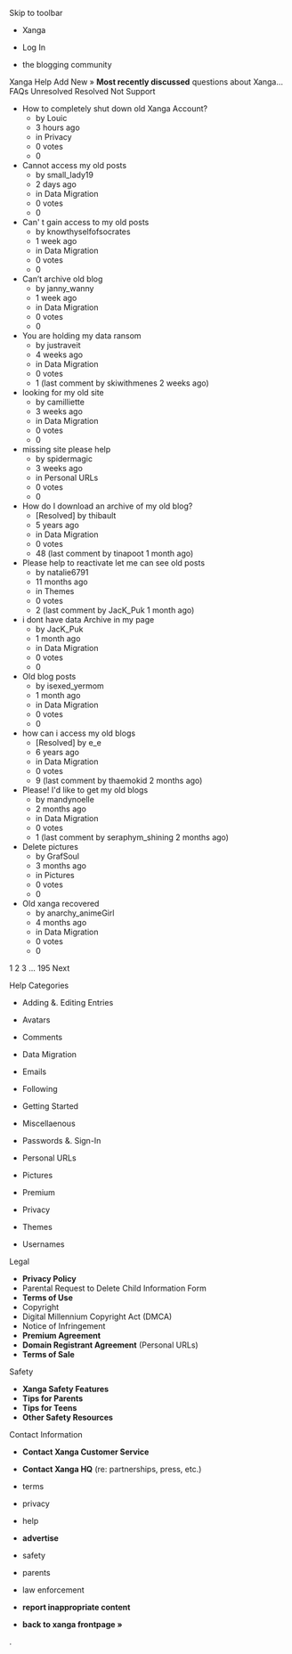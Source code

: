 Skip to toolbar

*   Xanga

*   Log In

*   the blogging community

Xanga Help Add New » **Most recently discussed** questions about Xanga… FAQs Unresolved Resolved Not Support

*   How to completely shut down old Xanga Account?
    *   by Louic
    *   3 hours ago
    *   in Privacy
    *   0 votes
    *   0
*   Cannot access my old posts
    *   by small\_lady19
    *   2 days ago
    *   in Data Migration
    *   0 votes
    *   0
*   Can' t gain access to my old posts
    *   by knowthyselfofsocrates
    *   1 week ago
    *   in Data Migration
    *   0 votes
    *   0
*   Can’t archive old blog
    *   by janny\_wanny
    *   1 week ago
    *   in Data Migration
    *   0 votes
    *   0
*   You are holding my data ransom
    *   by justraveit
    *   4 weeks ago
    *   in Data Migration
    *   0 votes
    *   1 (last comment by skiwithmenes 2 weeks ago)
*   looking for my old site
    *   by camilliette
    *   3 weeks ago
    *   in Data Migration
    *   0 votes
    *   0
*   missing site please help
    *   by spidermagic
    *   3 weeks ago
    *   in Personal URLs
    *   0 votes
    *   0
*   How do I download an archive of my old blog?
    *   \[Resolved\] by thibault
    *   5 years ago
    *   in Data Migration
    *   0 votes
    *   48 (last comment by tinapoot 1 month ago)
*   Please help to reactivate let me can see old posts
    *   by natalie6791
    *   11 months ago
    *   in Themes
    *   0 votes
    *   2 (last comment by JacK\_Puk 1 month ago)
*   i dont have data Archive in my page
    *   by JacK\_Puk
    *   1 month ago
    *   in Data Migration
    *   0 votes
    *   0
*   Old blog posts
    *   by isexed\_yermom
    *   1 month ago
    *   in Data Migration
    *   0 votes
    *   0
*   how can i access my old blogs
    *   \[Resolved\] by e\_e
    *   6 years ago
    *   in Data Migration
    *   0 votes
    *   9 (last comment by thaemokid 2 months ago)
*   Please! I'd like to get my old blogs
    *   by mandynoelle
    *   2 months ago
    *   in Data Migration
    *   0 votes
    *   1 (last comment by seraphym\_shining 2 months ago)
*   Delete pictures
    *   by GrafSoul
    *   3 months ago
    *   in Pictures
    *   0 votes
    *   0
*   Old xanga recovered
    *   by anarchy\_animeGirl
    *   4 months ago
    *   in Data Migration
    *   0 votes
    *   0

1 2 3 ... 195 Next

Help Categories

*   Adding &. Editing Entries
*   Avatars
*   Comments
*   Data Migration
*   Emails
*   Following
*   Getting Started
*   Miscellaenous

*   Passwords &. Sign-In
*   Personal URLs
*   Pictures
*   Premium
*   Privacy
*   Themes
*   Usernames

Legal

*   **Privacy Policy**
*   Parental Request to Delete Child Information Form
*   **Terms of Use**
*   Copyright
*   Digital Millennium Copyright Act (DMCA)
*   Notice of Infringement
*   **Premium Agreement**
*   **Domain Registrant Agreement** (Personal URLs)
*   **Terms of Sale**

Safety

*   **Xanga Safety Features**
*   **Tips for Parents**
*   **Tips for Teens**
*   **Other Safety Resources**

Contact Information

*   **Contact Xanga Customer Service**
*   **Contact Xanga HQ** (re: partnerships, press, etc.)

*   terms
*   privacy
*   help
*   **advertise**

*   safety
*   parents
*   law enforcement
*   **report inappropriate content**

*   **back to xanga frontpage »**

<img src="http://pixel.quantserve.com/pixel/p-87h-iNOVooym2.gif" style="display: none" height="1" width="1" alt="Quantcast"/>.